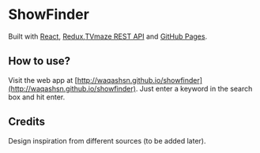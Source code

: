 # ShowFinder

Built with [React](https://github.com/facebook/create-react-app), [Redux](https://redux.js.org/),[TVmaze REST API](https://www.tvmaze.com/api) and [GitHub Pages](https://pages.github.com/).

## How to use?

Visit the web app at [http://waqashsn.github.io/showfinder](http://waqashsn.github.io/showfinder). Just enter a keyword in the search box and hit enter.

## Credits

Design inspiration from different sources (to be added later).
